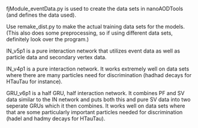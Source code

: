 fjModule_eventData.py is used to create the data sets in nanoAODTools (and defines the data used).

Use remake_dist.py to make the actual training data sets for the models. (This also does some preprocessing, so if using different data sets, definitely look over the program.)

IN_v5p1 is a pure interaction network that utilizes event data as well as particle data and secondary vertex data.

IN_v4p1 is a pure interaction network. It works extremely well on data sets where there are many particles need for discrimination (hadhad decays for HTauTau for instance).

GRU_v6p1 is a half GRU, half interaction network. It combines PF and SV data similar to the IN network and puts both this and pure SV data into two seperate GRUs which it then combines. It works well on data sets where that are some particularly important particles needed for discrimination (hadel and hadmy decays for HTauTau).
